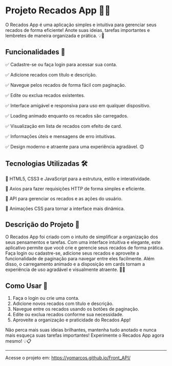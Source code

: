 # Projeto Recados App 📝✨

O Recados App é uma aplicação simples e intuitiva para gerenciar seus recados de forma eficiente! Anote suas ideias, tarefas importantes e lembretes de maneira organizada e prática. 💡📌

## Funcionalidades 🚀

✅ Cadastre-se ou faça login para acessar sua conta.

✅ Adicione recados com título e descrição.

✅ Navegue pelos recados de forma fácil com paginação.

✅ Edite ou exclua recados existentes.

✅ Interface amigável e responsiva para uso em qualquer dispositivo.

✅ Loading animado enquanto os recados são carregados.

✅ Visualização em lista de recados com efeito de card.

✅ Informações úteis e mensagens de erro intuitivas.

✅ Design moderno e atraente para uma experiência agradável. 😊

## Tecnologias Utilizadas 🛠️

🔧 HTML5, CSS3 e JavaScript para a estrutura, estilo e interatividade. 

🔧 Axios para fazer requisições HTTP de forma simples e eficiente. 

🔧 API para gerenciar os recados e as ações do usuário. 

🔧 Animações CSS para tornar a interface mais dinâmica. 

## Descrição do Projeto 📄

O Recados App foi criado com o intuito de simplificar a organização dos seus pensamentos e tarefas. Com uma interface intuitiva e elegante, este aplicativo permite que você crie e gerencie seus recados de forma prática. Faça login ou cadastre-se, adicione seus recados e aproveite a funcionalidade de paginação para navegar entre eles facilmente. Além disso, o carregamento animado e a disposição em cards tornam a experiência de uso agradável e visualmente atraente. 📝💬

## Como Usar 🤔

1. Faça o login ou crie uma conta.
2. Adicione novos recados com título e descrição.
3. Navegue entre os recados usando os botões de paginação.
4. Edite ou exclua recados conforme sua necessidade.
5. Aproveite a organização e praticidade do Recados App!

Não perca mais suas ideias brilhantes, mantenha tudo anotado e nunca mais esqueça suas tarefas importantes! Experimente o Recados App agora mesmo! 💡📋

---
Acesse o projeto em: https://yomarcos.github.io/Front_API/
